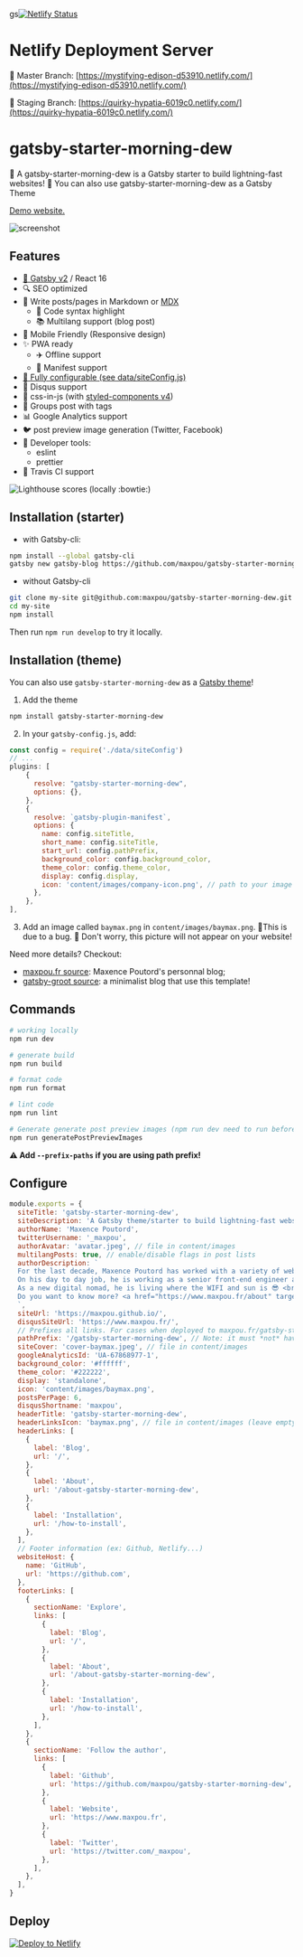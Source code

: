 gs[![Netlify Status](https://api.netlify.com/api/v1/badges/704c3fe0-64de-4c17-ba42-57fb75518716/deploy-status)](https://app.netlify.com/sites/mystifying-edison-d53910/deploys)

# Netlify Deployment Server

:rocket: Master Branch: [https://mystifying-edison-d53910.netlify.com/](https://mystifying-edison-d53910.netlify.com/)

:rocket: Staging Branch: [https://quirky-hypatia-6019c0.netlify.com/](https://quirky-hypatia-6019c0.netlify.com/)

# gatsby-starter-morning-dew

:rocket: A gatsby-starter-morning-dew is a Gatsby starter to build lightning-fast websites!
:dizzy: You can also use gatsby-starter-morning-dew as a Gatsby Theme

[Demo website.](https://maxpou.github.io/gatsby-starter-morning-dew/)

![screenshot](https://i.imgur.com/Tv4SFqT.png)

## Features

- [:purple_heart: Gatsby v2](https://www.gatsbyjs.org/) / React 16
- :mag: SEO optimized
- :love_letter: Write posts/pages in Markdown or [MDX](https://mdxjs.com/)
  - :art: Code syntax highlight
  - :books: Multilang support (blog post)
- :iphone: Mobile Friendly (Responsive design)
- :sparkles: PWA ready
  - :airplane: Offline support
  - :page_with_curl: Manifest support
- [:wrench: Fully configurable (see data/siteConfig.js)](./data/siteConfig.js)
- :speech_balloon: Disqus support
- :nail_care: css-in-js (with [styled-components v4](https://www.styled-components.com))
- :bookmark: Groups post with tags
- :bar_chart: Google Analytics support
- :bird: post preview image generation (Twitter, Facebook)
- :gem: Developer tools:
  - eslint
  - prettier
- :construction_worker: Travis CI support

![Lighthouse scores (locally :bowtie:)](https://lighthouse.now.sh/?perf=100&pwa=100&a11y=100&bp=100&seo=100)

## Installation (starter)

- with Gatsby-cli:

```bash
npm install --global gatsby-cli
gatsby new gatsby-blog https://github.com/maxpou/gatsby-starter-morning-dew
```

- without Gatsby-cli

```bash
git clone my-site git@github.com:maxpou/gatsby-starter-morning-dew.git
cd my-site
npm install
```

Then run `npm run develop` to try it locally.

## Installation (theme)

You can also use `gatsby-starter-morning-dew` as a [Gatsby theme](https://www.gatsbyjs.org/blog/2018-11-11-introducing-gatsby-themes/)!

1. Add the theme

```bash
npm install gatsby-starter-morning-dew
```

2. In your `gatsby-config.js`, add:

```js
const config = require('./data/siteConfig')
// ...
plugins: [
    {
      resolve: "gatsby-starter-morning-dew",
      options: {},
    },
    {
      resolve: `gatsby-plugin-manifest`,
      options: {
        name: config.siteTitle,
        short_name: config.siteTitle,
        start_url: config.pathPrefix,
        background_color: config.background_color,
        theme_color: config.theme_color,
        display: config.display,
        icon: 'content/images/company-icon.png', // path to your image
      },
    },
],
```

3. Add an image called `baymax.png` in `content/images/baymax.png`.
   🐞This is due to a bug.
   😬 Don't worry, this picture will not appear on your website!

Need more details? Checkout:

- [maxpou.fr source](https://github.com/maxpou/maxpou.fr): Maxence Poutord's personnal blog;
- [gatsby-groot source](https://github.com/maxpou/gatsby-groot/): a minimalist blog that use this template!

## Commands

```sh
# working locally
npm run dev

# generate build
npm run build

# format code
npm run format

# lint code
npm run lint

# Generate generate post preview images (npm run dev need to run before)
npm run generatePostPreviewImages
```

**:warning: Add `--prefix-paths` if you are using path prefix!**

## Configure

```js
module.exports = {
  siteTitle: 'gatsby-starter-morning-dew',
  siteDescription: 'A Gatsby theme/starter to build lightning-fast websites',
  authorName: 'Maxence Poutord',
  twitterUsername: '_maxpou',
  authorAvatar: 'avatar.jpeg', // file in content/images
  multilangPosts: true, // enable/disable flags in post lists
  authorDescription: `
  For the last decade, Maxence Poutord has worked with a variety of web technologies. He is currently focused on front-end development.
  On his day to day job, he is working as a senior front-end engineer at VSware. He is also a frequent tech speaker and a mentor.
  As a new digital nomad, he is living where the WIFI and sun is 😎 <br/>
  Do you want to know more? <a href="https://www.maxpou.fr/about" target="_blank">Visit my website!</a>
  `,
  siteUrl: 'https://maxpou.github.io/',
  disqusSiteUrl: 'https://www.maxpou.fr/',
  // Prefixes all links. For cases when deployed to maxpou.fr/gatsby-starter-morning-dew/
  pathPrefix: '/gatsby-starter-morning-dew', // Note: it must *not* have a trailing slash.
  siteCover: 'cover-baymax.jpeg', // file in content/images
  googleAnalyticsId: 'UA-67868977-1',
  background_color: '#ffffff',
  theme_color: '#222222',
  display: 'standalone',
  icon: 'content/images/baymax.png',
  postsPerPage: 6,
  disqusShortname: 'maxpou',
  headerTitle: 'gatsby-starter-morning-dew',
  headerLinksIcon: 'baymax.png', // file in content/images (leave empty to disable: '')
  headerLinks: [
    {
      label: 'Blog',
      url: '/',
    },
    {
      label: 'About',
      url: '/about-gatsby-starter-morning-dew',
    },
    {
      label: 'Installation',
      url: '/how-to-install',
    },
  ],
  // Footer information (ex: Github, Netlify...)
  websiteHost: {
    name: 'GitHub',
    url: 'https://github.com',
  },
  footerLinks: [
    {
      sectionName: 'Explore',
      links: [
        {
          label: 'Blog',
          url: '/',
        },
        {
          label: 'About',
          url: '/about-gatsby-starter-morning-dew',
        },
        {
          label: 'Installation',
          url: '/how-to-install',
        },
      ],
    },
    {
      sectionName: 'Follow the author',
      links: [
        {
          label: 'Github',
          url: 'https://github.com/maxpou/gatsby-starter-morning-dew',
        },
        {
          label: 'Website',
          url: 'https://www.maxpou.fr',
        },
        {
          label: 'Twitter',
          url: 'https://twitter.com/_maxpou',
        },
      ],
    },
  ],
}
```

## Deploy

[![Deploy to Netlify](https://www.netlify.com/img/deploy/button.svg)](https://app.netlify.com/start/deploy?repository=https://github.com/maxpou/gatsby-starter-morning-dew)
